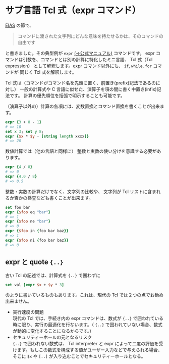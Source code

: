 # サブ言語 Tcl 式（expr コマンド）

[EIAS](puts.html#全ては文字列-eias---everything-is-a-string) の節で、

> コマンドに渡された文字列にどんな意味を持たせるかは、そのコマンドの自由です

と書きました。その典型例が `expr` [(→公式マニュアル)](https://www.tcl-lang.org/man/tcl8.5/TclCmd/expr.htm) コマンドです。 expr コマンドは引数を、コマンドとは別の計算に特化したミニ言語、 Tcl 式（Tcl expression）
として解釈します。expr コマンド以外にも、 `if`, `while`, `for` コマンドが
同じく Tcl 式を解釈します。

Tcl 式は（コマンドがコマンド名を先頭に置く、前置き(prefix)記法であるのに対し）
一般の計算式や C 言語に似せた、演算子を項の間に書く中置き(infix)記法です。
計算の優先順位を括弧で明示することも可能です。

（演算子以外の）計算の各項には、変数置換とコマンド置換を書くことが出来ます。

```tcl
expr {3 + 8 - 1}
# => 10
set x 3; set y 8;
expr {$x * $y - [string length xxxx]}
# => 20
```

数値計算では（他の言語と同様に）
整数と実数の使い分けを意識する必要があります。

```tcl
expr {4 / 8}
# => 0
expr {4.0 / 8}
# => 0.5
```

整数・実数の計算だけでなく、文字列の比較や、 文字列が Tcl リストに含まれるか否かの検査なども書くことが出来ます。

```tcl
set foo bar
expr {$foo eq "bar"}
# => 1
expr {$foo ne "bar"}
# => 0
expr {$foo in {foo bar baz}}
# => 1
expr {$foo ni {foo bar baz}}
# => 0
```


## expr と quote `{..}`

古い Tcl の記述では、計算式を `{..}` で囲わずに

```tcl
set val [expr $x + $y * 3]
```

のように書いているものもあります。これは、現代の Tcl では２つの点でお勧め出来ません。

* 実行速度の問題  
  現代の Tcl では、手続き内の expr コマンドは、数式が `{..}` で囲われている時に限り、実行の最適化を行ないます。（ `{..}` で囲われていない場合、数式が動的に変化することになるからです。）
* セキュリティーホールの元となるリスク  
  `{..}` で囲われない数式は、 Tcl interpreter と expr によって二度の評価を受けます。もしこの数式を構成する値がユーザー入力などで与えられる場合、そこに `$x` や `[..]` が入り込むことでセキュリティーホールとなる。
